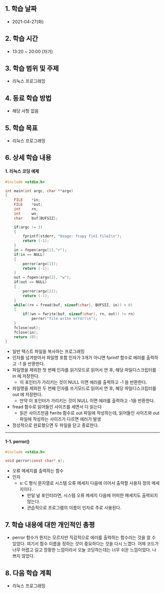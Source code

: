 

## 1. 학습 날짜

* 2021-04-27(화)



## 2. 학습 시간

* 13:20 ~ 20:00 (자가)



## 3. 학습 범위 및 주제

* 리눅스 프로그래밍



## 4. 동료 학습 방법

* 해당 사항 없음



## 5. 학습 목표

* 리눅스 프로그래밍



## 6. 상세 학습 내용

#### 1. 리눅스 코딩 예제

```c
#include <stdio.h>

int main(int argc, char **argv)
{
    FILE 	*in;
    FILE	*out;
    int		rn;
    int		wn;
    char	buf[BUFSIZ];

    if(argc != 3)
    {
        fprintf(stderr, "Usage: fcopy fie1 file2\n");
        return (-1);
    }
    in = fopen(argv[1],"r");
    if(in == NULL)
    {
        perror(argv[1]);
        return (-1);
    }
    out = fopen(argv[2], "w");
    if(out == NULL)
    {
        perror(argv[2]);
        return (-1);
    }
    while((rn = fread(buf, sizeof(char), BUFSIZ, in)) > 0)
    {
        if((wn = fwrite(buf, sizeof(char), rn, out)) != rn)
            perror("file write error!\n");
    }
    fclose(out);
    fclose(in);
    return (0);
}
```

* 일반 텍스트 파일을 복사하는 프로그래밍
* 인자를 넘겨받아서 파일명 포함 인자가 3개가 아니면 fprintf 함수로 에러를 출력하고 -1 을 반환한다.
* 파일명을 제외한 첫 번째 인자를 읽기모드로 읽어서 연 후, 해당 파일디스크립터를 in 에 저장한다.
  *  이 포인터가 가리키는 것이 NULL 이면 에러를 출력하고 -1 을 반환한다.
* 파일명을 제외한 두 번째 인자를 쓰기모드로 읽어서 연 후, 해당 파일디스크립터를 out 에 저장한다.
  * 만약 이 포인터가 가리키는 것이 NULL 이면 에러를 출력하고 -1을 반환한다.
* fread 함수로 읽어들인 사이즈를 세면서 다 읽는다
  * 읽은 사이즈만큼 fwrite 함수로 out 파일에 작성하는데, 읽어들인 사이즈와 out 파일에 작성하는 사이즈가 다르면 에러가 발생
* 정상적으로 완료했으면 두 파일을 닫고 종료한다.



<hr>

#### 1-1. perror()

```c
#include <stdio.h>

void perror(const char* s);
```

* 오류 메세지를 출력하는 함수
* 인자
  * s: C 형식 문자열로 시스템 오류 메세지 다음에 이어서 출력할 사용자 정의 메세지이다.
    * 만일 널 포인터라면, 시스템 오류 메세지 다음에 어떠한 메세지도 출력되지 않는다.
    * 관습적으로 프로그램의 이름이 인자로 주로 사용된다.



## 7. 학습 내용에 대한 개인적인 총평

* perror 함수가 뭔지는 모르지만 직감적으로 에러를 출력하는 함수라는 것을 알 수 있었다. 여기서 함수 이름을 정하는 것이 중요하다는 것을 다시 느꼈다. 어제 코드가 너무 어렵고 길고 장황한 느낌이라서 오늘 코딩하는데는 너무 쉬운 느낌이었다. 나쁘지 않았다. 



## 8. 다음 학습 계획

* 리눅스 프로그래밍

